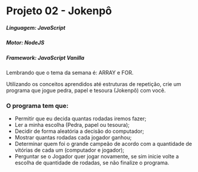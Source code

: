# Projeto 02 - Jokenpô

##### Linguagem: JavaScript
##### Motor: NodeJS
##### Framework: JavaScript Vanilla

Lembrando que o tema da semana é: ARRAY e FOR.

Utilizando os conceitos aprendidos até estruturas de repetição, crie um programa que jogue pedra, papel
e tesoura (Jokenpô) com você.


### O programa tem que:


- Permitir que eu decida quantas rodadas iremos fazer;
- Ler a minha escolha (Pedra, papel ou tesoura);
- Decidir de forma aleatória a decisão do computador;
- Mostrar quantas rodadas cada jogador ganhou;
- Determinar quem foi o grande campeão de acordo com a quantidade de vitórias de cada um (computador e jogador);
- Perguntar se o Jogador quer jogar novamente, se sim inicie volte a escolha de quantidade de rodadas, se não finalize o programa.
